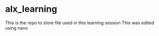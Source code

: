 # alx_learning

This is the repo to store file used in this learning session
This was edited using nano
